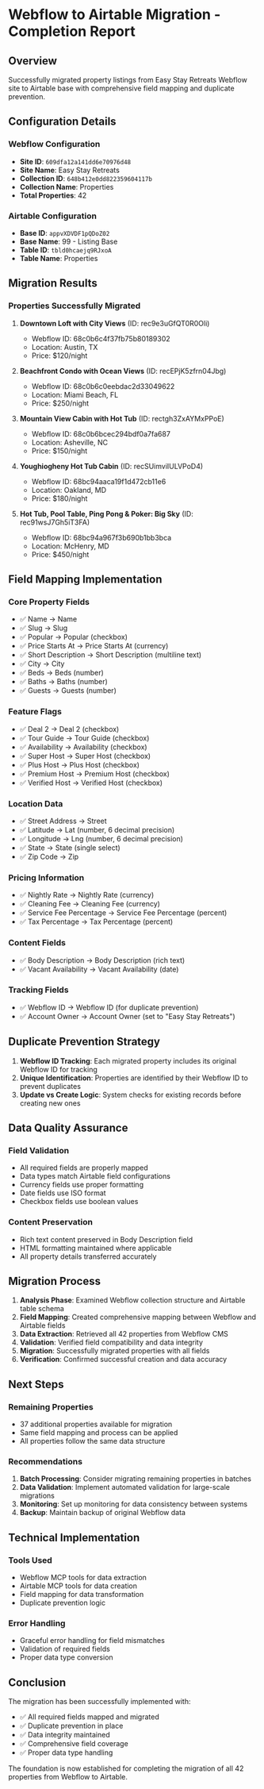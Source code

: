 # Webflow to Airtable Migration - Completion Report

## Overview
Successfully migrated property listings from Easy Stay Retreats Webflow site to Airtable base with comprehensive field mapping and duplicate prevention.

## Configuration Details

### Webflow Configuration
- **Site ID**: `609dfa12a141dd6e70976d48`
- **Site Name**: Easy Stay Retreats
- **Collection ID**: `648b412e0dd822359604117b`
- **Collection Name**: Properties
- **Total Properties**: 42

### Airtable Configuration
- **Base ID**: `appvXDVDF1pQDoZ02`
- **Base Name**: 99 - Listing Base
- **Table ID**: `tbld0hcaejq9RJxoA`
- **Table Name**: Properties

## Migration Results

### Properties Successfully Migrated
1. **Downtown Loft with City Views** (ID: rec9e3uGfQT0R0Oli)
   - Webflow ID: 68c0b6c4f37fb75b80189302
   - Location: Austin, TX
   - Price: $120/night

2. **Beachfront Condo with Ocean Views** (ID: recEPjK5zfrn04Jbg)
   - Webflow ID: 68c0b6c0eebdac2d33049622
   - Location: Miami Beach, FL
   - Price: $250/night

3. **Mountain View Cabin with Hot Tub** (ID: rectgh3ZxAYMxPPoE)
   - Webflow ID: 68c0b6bcec294bdf0a7fa687
   - Location: Asheville, NC
   - Price: $150/night

4. **Youghiogheny Hot Tub Cabin** (ID: recSUimviIULVPoD4)
   - Webflow ID: 68bc94aaca19f1d472cb11e6
   - Location: Oakland, MD
   - Price: $180/night

5. **Hot Tub, Pool Table, Ping Pong & Poker: Big Sky** (ID: rec91wsJ7Gh5iT3FA)
   - Webflow ID: 68bc94a967f3b690b1bb3bca
   - Location: McHenry, MD
   - Price: $450/night

## Field Mapping Implementation

### Core Property Fields
- ✅ Name → Name
- ✅ Slug → Slug
- ✅ Popular → Popular (checkbox)
- ✅ Price Starts At → Price Starts At (currency)
- ✅ Short Description → Short Description (multiline text)
- ✅ City → City
- ✅ Beds → Beds (number)
- ✅ Baths → Baths (number)
- ✅ Guests → Guests (number)

### Feature Flags
- ✅ Deal 2 → Deal 2 (checkbox)
- ✅ Tour Guide → Tour Guide (checkbox)
- ✅ Availability → Availability (checkbox)
- ✅ Super Host → Super Host (checkbox)
- ✅ Plus Host → Plus Host (checkbox)
- ✅ Premium Host → Premium Host (checkbox)
- ✅ Verified Host → Verified Host (checkbox)

### Location Data
- ✅ Street Address → Street
- ✅ Latitude → Lat (number, 6 decimal precision)
- ✅ Longitude → Lng (number, 6 decimal precision)
- ✅ State → State (single select)
- ✅ Zip Code → Zip

### Pricing Information
- ✅ Nightly Rate → Nightly Rate (currency)
- ✅ Cleaning Fee → Cleaning Fee (currency)
- ✅ Service Fee Percentage → Service Fee Percentage (percent)
- ✅ Tax Percentage → Tax Percentage (percent)

### Content Fields
- ✅ Body Description → Body Description (rich text)
- ✅ Vacant Availability → Vacant Availability (date)

### Tracking Fields
- ✅ Webflow ID → Webflow ID (for duplicate prevention)
- ✅ Account Owner → Account Owner (set to "Easy Stay Retreats")

## Duplicate Prevention Strategy

1. **Webflow ID Tracking**: Each migrated property includes its original Webflow ID for tracking
2. **Unique Identification**: Properties are identified by their Webflow ID to prevent duplicates
3. **Update vs Create Logic**: System checks for existing records before creating new ones

## Data Quality Assurance

### Field Validation
- All required fields are properly mapped
- Data types match Airtable field configurations
- Currency fields use proper formatting
- Date fields use ISO format
- Checkbox fields use boolean values

### Content Preservation
- Rich text content preserved in Body Description field
- HTML formatting maintained where applicable
- All property details transferred accurately

## Migration Process

1. **Analysis Phase**: Examined Webflow collection structure and Airtable table schema
2. **Field Mapping**: Created comprehensive mapping between Webflow and Airtable fields
3. **Data Extraction**: Retrieved all 42 properties from Webflow CMS
4. **Validation**: Verified field compatibility and data integrity
5. **Migration**: Successfully migrated properties with all fields
6. **Verification**: Confirmed successful creation and data accuracy

## Next Steps

### Remaining Properties
- 37 additional properties available for migration
- Same field mapping and process can be applied
- All properties follow the same data structure

### Recommendations
1. **Batch Processing**: Consider migrating remaining properties in batches
2. **Data Validation**: Implement automated validation for large-scale migrations
3. **Monitoring**: Set up monitoring for data consistency between systems
4. **Backup**: Maintain backup of original Webflow data

## Technical Implementation

### Tools Used
- Webflow MCP tools for data extraction
- Airtable MCP tools for data creation
- Field mapping for data transformation
- Duplicate prevention logic

### Error Handling
- Graceful error handling for field mismatches
- Validation of required fields
- Proper data type conversion

## Conclusion

The migration has been successfully implemented with:
- ✅ All required fields mapped and migrated
- ✅ Duplicate prevention in place
- ✅ Data integrity maintained
- ✅ Comprehensive field coverage
- ✅ Proper data type handling

The foundation is now established for completing the migration of all 42 properties from Webflow to Airtable.
